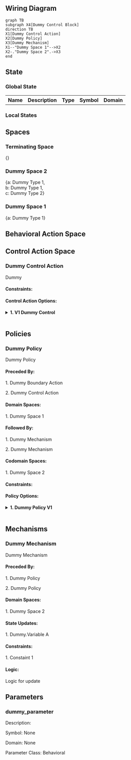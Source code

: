 ## Wiring Diagram

```mermaid
graph TB
subgraph X4[Dummy Control Block]
direction TB
X1[Dummy Control Action]
X2[Dummy Policy]
X3[Dummy Mechanism]
X1--"Dummy Space 1"-->X2
X2-."Dummy Space 2".->X3
end
```

## State
<h3>Global State</h3><table>
      <tr>
        <th>Name</th>
        <th>Description</th>
        <th>Type</th>
        <th>Symbol</th>
        <th>Domain</th>
      </tr></table><h3>Local States</h3><h2>Spaces</h2><h3>Terminating Space</h3><p>{}</p><h3>Dummy Space 2</h3><p>{a: Dummy Type 1,<br/>b: Dummy Type 1,<br/>c: Dummy Type 2}</p><h3>Dummy Space 1</h3><p>{a: Dummy Type 1}</p><h2>Behavioral Action Space</h2><h2>Control Action Space</h2><h3>Dummy Control Action</h3><p>Dummy</p><h4>Constraints:</h4>
<h4>Control Action Options:</h4>
<details><summary><b>1. V1 Dummy Control</b></summary><p>Description</p><p>Logic: A+B=C</p></details><br/><h2>Policies</h2><h3>Dummy Policy</h3><p>Dummy Policy</p><h4>Preceded By:</h4>
<p>1. Dummy Boundary Action</p><p>2. Dummy Control Action</p><h4>Domain Spaces:</h4>
<p>1. Dummy Space 1</p><h4>Followed By:</h4>
<p>1. Dummy Mechanism</p><p>2. Dummy Mechanism</p><h4>Codomain Spaces:</h4>
<p>1. Dummy Space 2</p><h4>Constraints:</h4>
<h4>Policy Options:</h4>
<details><summary><b>1. Dummy Policy V1</b></summary><p>V1 Dummy Policy</p><p>Logic: 
Dummy
Dummy
Dummy
</p></details><br/><h2>Mechanisms</h2><h3>Dummy Mechanism</h3><p>Dummy Mechanism</p><h4>Preceded By:</h4>
<p>1. Dummy Policy</p><p>2. Dummy Policy</p><h4>Domain Spaces:</h4>
<p>1. Dummy Space 2</p><h4>State Updates:</h4>
<p>1. Dummy.Variable A</p><h4>Constraints:</h4>
<p>1. Constaint 1
</p><h4>Logic:</h4>
<p>Logic for update</p><h2>Parameters</h2><h3>dummy_parameter</h3><p>Description: </p><p>Symbol: None</p><p>Domain: None</p><p>Parameter Class: Behavioral</p>